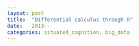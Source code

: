 ```yaml
---
layout: post
title:  "Differential calculus through R"
date:   2013--
categories: situated_cognition, big_data
---
```


![]()


